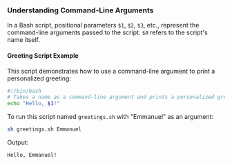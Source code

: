 ### Understanding Command-Line Arguments

In a Bash script, positional parameters `$1`, `$2`, `$3`, etc., represent the command-line arguments passed to the script. `$0` refers to the script's name itself.

#### Greeting Script Example

This script demonstrates how to use a command-line argument to print a personalized greeting:

```bash
#!/bin/bash
# Takes a name as a command-line argument and prints a personalized greeting.
echo "Hello, $1!"
```

To run this script named `greetings.sh` with "Emmanuel" as an argument:

```bash
sh greetings.sh Emmanuel
```

Output:

```
Hello, Emmanuel!
```
